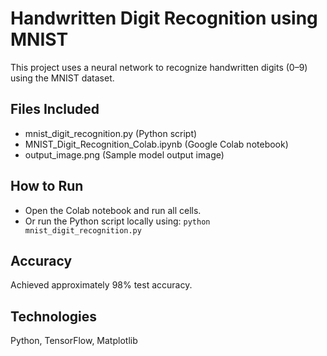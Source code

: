 # Handwritten Digit Recognition using MNIST

This project uses a neural network to recognize handwritten digits (0–9) using the MNIST dataset.

## Files Included
- mnist_digit_recognition.py (Python script)
- MNIST_Digit_Recognition_Colab.ipynb (Google Colab notebook)
- output_image.png (Sample model output image)

## How to Run
- Open the Colab notebook and run all cells.
- Or run the Python script locally using:
  `python mnist_digit_recognition.py`

## Accuracy
Achieved approximately 98% test accuracy.

## Technologies
Python, TensorFlow, Matplotlib

